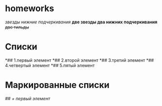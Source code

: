 # homeworks
*звезды нижние подчеркивания* **две звезды два нижних подчеркивания** ~~две тильды~~
# Списки
*## 1.первый элемент
*## 2.второй элемент
*## 3.третий элемент
*## 4.четвертый элемент
*## 5.пятый элемент
# Маркированные списки
*## + первый элемент*

